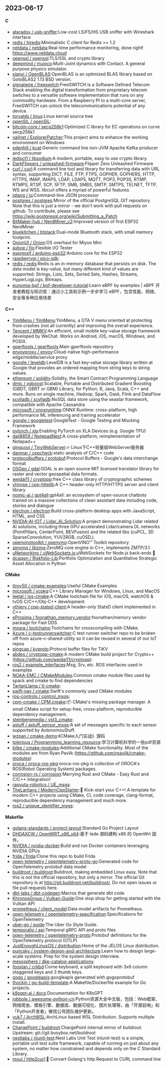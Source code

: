 ## 2023-06-17

#### C
* [ataradov / usb-sniffer](https://github.com/ataradov/usb-sniffer):Low-cost LS/FS/HS USB sniffer with Wireshark interface
* [redis / hiredis](https://github.com/redis/hiredis):Minimalistic C client for Redis >= 1.2
* [netdata / netdata](https://github.com/netdata/netdata):Real-time performance monitoring, done right! https://www.netdata.cloud
* [openssl / openssl](https://github.com/openssl/openssl):TLS/SSL and crypto library
* [deepmind / mujoco](https://github.com/deepmind/mujoco):Multi-Joint dynamics with Contact. A general purpose physics simulator.
* [xianyi / OpenBLAS](https://github.com/xianyi/OpenBLAS):OpenBLAS is an optimized BLAS library based on GotoBLAS2 1.13 BSD version.
* [signalwire / freeswitch](https://github.com/signalwire/freeswitch):FreeSWITCH is a Software Defined Telecom Stack enabling the digital transformation from proprietary telecom switches to a versatile software implementation that runs on any commodity hardware. From a Raspberry PI to a multi-core server, FreeSWITCH can unlock the telecommunications potential of any device.
* [torvalds / linux](https://github.com/torvalds/linux):Linux kernel source tree
* [openSIL / openSIL](https://github.com/openSIL/openSIL):
* [bitcoin-core / secp256k1](https://github.com/bitcoin-core/secp256k1):Optimized C library for EC operations on curve secp256k1
* [valinet / ExplorerPatcher](https://github.com/valinet/ExplorerPatcher):This project aims to enhance the working environment on Windows
* [edenhill / kcat](https://github.com/edenhill/kcat):Generic command line non-JVM Apache Kafka producer and consumer
* [jedisct1 / libsodium](https://github.com/jedisct1/libsodium):A modern, portable, easy to use crypto library.
* [DarkFlippers / unleashed-firmware](https://github.com/DarkFlippers/unleashed-firmware):Flipper Zero Unleashed Firmware
* [curl / curl](https://github.com/curl/curl):A command line tool and library for transferring data with URL syntax, supporting DICT, FILE, FTP, FTPS, GOPHER, GOPHERS, HTTP, HTTPS, IMAP, IMAPS, LDAP, LDAPS, MQTT, POP3, POP3S, RTMP, RTMPS, RTSP, SCP, SFTP, SMB, SMBS, SMTP, SMTPS, TELNET, TFTP, WS and WSS. libcurl offers a myriad of powerful features
* [jqlang / jq](https://github.com/jqlang/jq):Command-line JSON processor
* [postgres / postgres](https://github.com/postgres/postgres):Mirror of the official PostgreSQL GIT repository. Note that this is just a *mirror* - we don't work with pull requests on github. To contribute, please see https://wiki.postgresql.org/wiki/Submitting_a_Patch
* [BitMaker-hub / NerdMiner_v2](https://github.com/BitMaker-hub/NerdMiner_v2):Improved version of first ESP32 NerdMiner
* [bluekitchen / btstack](https://github.com/bluekitchen/btstack):Dual-mode Bluetooth stack, with small memory footprint.
* [OnionUI / Onion](https://github.com/OnionUI/Onion):OS overhaul for Miyoo Mini
* [axboe / fio](https://github.com/axboe/fio):Flexible I/O Tester
* [espressif / arduino-esp32](https://github.com/espressif/arduino-esp32):Arduino core for the ESP32
* [raspberrypi / pico-sdk](https://github.com/raspberrypi/pico-sdk):
* [redis / redis](https://github.com/redis/redis):Redis is an in-memory database that persists on disk. The data model is key-value, but many different kind of values are supported: Strings, Lists, Sets, Sorted Sets, Hashes, Streams, HyperLogLogs, Bitmaps.
* [eunomia-bpf / bpf-developer-tutorial](https://github.com/eunomia-bpf/bpf-developer-tutorial):Learn eBPF by examples | eBPF 开发者教程与知识库：通过小工具和示例一步步学习 eBPF，包含性能、网络、安全等多种应用场景

#### C++
* [YimMenu / YimMenu](https://github.com/YimMenu/YimMenu):YimMenu, a GTA V menu oriented at protecting from crashes (not all currently) and improving the overall experience.
* [Tencent / MMKV](https://github.com/Tencent/MMKV):An efficient, small mobile key-value storage framework developed by WeChat. Works on Android, iOS, macOS, Windows, and POSIX.
* [gperftools / gperftools](https://github.com/gperftools/gperftools):Main gperftools repository
* [envoyproxy / envoy](https://github.com/envoyproxy/envoy):Cloud-native high-performance edge/middle/service proxy
* [google / leveldb](https://github.com/google/leveldb):LevelDB is a fast key-value storage library written at Google that provides an ordered mapping from string keys to string values.
* [ethereum / solidity](https://github.com/ethereum/solidity):Solidity, the Smart Contract Programming Language
* [dmlc / xgboost](https://github.com/dmlc/xgboost):Scalable, Portable and Distributed Gradient Boosting (GBDT, GBRT or GBM) Library, for Python, R, Java, Scala, C++ and more. Runs on single machine, Hadoop, Spark, Dask, Flink and DataFlow
* [scylladb / scylladb](https://github.com/scylladb/scylladb):NoSQL data store using the seastar framework, compatible with Apache Cassandra
* [microsoft / onnxruntime](https://github.com/microsoft/onnxruntime):ONNX Runtime: cross-platform, high performance ML inferencing and training accelerator
* [google / googletest](https://github.com/google/googletest):GoogleTest - Google Testing and Mocking Framework
* [pytorch / xla](https://github.com/pytorch/xla):Enabling PyTorch on XLA Devices (e.g. Google TPU)
* [dail8859 / NotepadNext](https://github.com/dail8859/NotepadNext):A cross-platform, reimplementation of Notepad++
* [qinguoyi / TinyWebServer](https://github.com/qinguoyi/TinyWebServer):🔥
Linux下C++轻量级WebServer服务器
* [danmar / cppcheck](https://github.com/danmar/cppcheck):static analysis of C/C++ code
* [protocolbuffers / protobuf](https://github.com/protocolbuffers/protobuf):Protocol Buffers - Google's data interchange format
* [OSGeo / gdal](https://github.com/OSGeo/gdal):GDAL is an open source MIT licensed translator library for raster and vector geospatial data formats.
* [weidai11 / cryptopp](https://github.com/weidai11/cryptopp):free C++ class library of cryptographic schemes
* [yhirose / cpp-httplib](https://github.com/yhirose/cpp-httplib):A C++ header-only HTTP/HTTPS server and client library
* [nomic-ai / gpt4all](https://github.com/nomic-ai/gpt4all):gpt4all: an ecosystem of open-source chatbots trained on a massive collections of clean assistant data including code, stories and dialogue
* [electron / electron](https://github.com/electron/electron):Build cross-platform desktop apps with JavaScript, HTML, and CSS
* [NVIDIA-AI-IOT / Lidar_AI_Solution](https://github.com/NVIDIA-AI-IOT/Lidar_AI_Solution):A project demonstrating Lidar related AI solutions, including three GPU accelerated Lidar/camera DL networks (PointPillars, CenterPoint, BEVFusion) and the related libs (cuPCL, 3D SparseConvolution, YUV2RGB, cuOSD,).
* [openvinotoolkit / openvino](https://github.com/openvinotoolkit/openvino):OpenVINO™ Toolkit repository
* [zeromq / libzmq](https://github.com/zeromq/libzmq):ZeroMQ core engine in C++, implements ZMTP/3.1
* [uNetworking / uWebSockets.js](https://github.com/uNetworking/uWebSockets.js):μWebSockets for Node.js back-ends
🤘
* [dcajasn / Riskfolio-Lib](https://github.com/dcajasn/Riskfolio-Lib):Portfolio Optimization and Quantitative Strategic Asset Allocation in Python

#### CMake
* [ttroy50 / cmake-examples](https://github.com/ttroy50/cmake-examples):Useful CMake Examples
* [microsoft / vcpkg](https://github.com/microsoft/vcpkg):C++ Library Manager for Windows, Linux, and MacOS
* [leetal / ios-cmake](https://github.com/leetal/ios-cmake):A CMake toolchain file for iOS, macOS, watchOS & tvOS C/C++/Obj-C++ development
* [vthiery / cpp-statsd-client](https://github.com/vthiery/cpp-statsd-client):A header-only StatsD client implemented in C++
* [eProsima / foonathan_memory_vendor](https://github.com/eProsima/foonathan_memory_vendor):foonathan/memory vendor package for Fast DDS.
* [mosra / toolchains](https://github.com/mosra/toolchains):Toolchains for crosscompiling with CMake.
* [Azure / c-testrunnerswitcher](https://github.com/Azure/c-testrunnerswitcher):C test runner switcher repo to be broken off from azure-c-shared-utility so it can be reused in several of our IoT repos
* [pingcap / kvproto](https://github.com/pingcap/kvproto):Protocol buffer files for TiKV
* [abdes / cryptopp-cmake](https://github.com/abdes/cryptopp-cmake):A modern CMake build project for Crypto++ (https://github.com/weidai11/cryptopp).
* [ros2 / example_interfaces](https://github.com/ros2/example_interfaces):Msg, Srv, etc. ROS interfaces used in examples
* [NOAA-EMC / CMakeModules](https://github.com/NOAA-EMC/CMakeModules):Common cmake module files used by spack and cmake to find dependencies
* [TartanLlama / tl-cmake](https://github.com/TartanLlama/tl-cmake):
* [swift-nav / cmake](https://github.com/swift-nav/cmake):Swift's commonly used CMake modules
* [ros-controls / control_msgs](https://github.com/ros-controls/control_msgs):
* [cpm-cmake / CPM.cmake](https://github.com/cpm-cmake/CPM.cmake):📦
CMake's missing package manager. A small CMake script for setup-free, cross-platform, reproducible dependency management.
* [steinbergmedia / vst3_cmake](https://github.com/steinbergmedia/vst3_cmake):
* [astuff / astuff_sensor_msgs](https://github.com/astuff/astuff_sensor_msgs):A set of messages specific to each sensor supported by AutonomouStuff.
* [wzpan / cmake-demo](https://github.com/wzpan/cmake-demo):《CMake入门实战》源码
* [tolerious / Programming_learning_resource](https://github.com/tolerious/Programming_learning_resource):学习计算机科学的一些pdf资源
* [bilke / cmake-modules](https://github.com/bilke/cmake-modules):Additional CMake functionality. Most of the modules are from Ryan Pavlik (https://github.com/rpavlik/cmake-modules)
* [oroca / oroca-ros-pkg](https://github.com/oroca/oroca-ros-pkg):oroca-ros-pkg is collection of OROCA's ROS(Robot Operating System) packages.
* [corrosion-rs / corrosion](https://github.com/corrosion-rs/corrosion):Marrying Rust and CMake - Easy Rust and C/C++ Integration!
* [rapyuta-robotics / UE_msgs](https://github.com/rapyuta-robotics/UE_msgs):
* [TheLartians / ModernCppStarter](https://github.com/TheLartians/ModernCppStarter):🚀
Kick-start your C++! A template for modern C++ projects using CMake, CI, code coverage, clang-format, reproducible dependency management and much more.
* [ros2 / unique_identifier_msgs](https://github.com/ros2/unique_identifier_msgs):

#### Makefile
* [golang-standards / project-layout](https://github.com/golang-standards/project-layout):Standard Go Project Layout
* [DHDAXCW / OpenWRT_x86_x64](https://github.com/DHDAXCW/OpenWRT_x86_x64):基于 lede 源码建构 x86 的 OpenWrt 固件。
* [NVIDIA / nvidia-docker](https://github.com/NVIDIA/nvidia-docker):Build and run Docker containers leveraging NVIDIA GPUs
* [frida / frida](https://github.com/frida/frida):Clone this repo to build Frida
* [open-telemetry / opentelemetry-proto-go](https://github.com/open-telemetry/opentelemetry-proto-go):Generated code for OpenTelemetry protobuf data model
* [buildroot / buildroot](https://github.com/buildroot/buildroot):Buildroot, making embedded Linux easy. Note that this is not the official repository, but only a mirror. The official Git repository is at http://git.buildroot.net/buildroot/. Do not open issues or file pull requests here.
* [dbt-labs / dbt-codegen](https://github.com/dbt-labs/dbt-codegen):Macros that generate dbt code
* [KhronosGroup / Vulkan-Guide](https://github.com/KhronosGroup/Vulkan-Guide):One stop shop for getting started with the Vulkan API
* [prometheus / client_model](https://github.com/prometheus/client_model):Data model artifacts for Prometheus.
* [open-telemetry / opentelemetry-specification](https://github.com/open-telemetry/opentelemetry-specification):Specifications for OpenTelemetry
* [uber-go / guide](https://github.com/uber-go/guide):The Uber Go Style Guide.
* [temporalio / api](https://github.com/temporalio/api):Temporal gRPC API and proto files
* [open-telemetry / opentelemetry-proto](https://github.com/open-telemetry/opentelemetry-proto):Protobuf definitions for the OpenTelemetry protocol (OTLP)
* [JustEnoughLinuxOS / distribution](https://github.com/JustEnoughLinuxOS/distribution):Home of the JELOS Linux distribution.
* [puncsky / system-design-and-architecture](https://github.com/puncsky/system-design-and-architecture):Learn how to design large-scale systems. Prep for the system design interview.
* [mesosphere / dkp-catalog-applications](https://github.com/mesosphere/dkp-catalog-applications):
* [foostan / crkbd](https://github.com/foostan/crkbd):Corne keyboard, a split keyboard with 3x6 column staggered keys and 3 thumb keys.
* [gogo / googleapis](https://github.com/gogo/googleapis):googleapis generated with gogoprotobuf
* [thockin / go-build-template](https://github.com/thockin/go-build-template):A Makefile/Dockerfile example for Go projects.
* [k8sgpt-ai / docs](https://github.com/k8sgpt-ai/docs):Documentation for K8sGPT
* [jobbole / awesome-python-cn](https://github.com/jobbole/awesome-python-cn):Python资源大全中文版，包括：Web框架、网络爬虫、模板引擎、数据库、数据可视化、图片处理等，由「开源前哨」和「Python开发者」微信公号团队维护更新。
* [yuk7 / ArchWSL](https://github.com/yuk7/ArchWSL):ArchLinux based WSL Distribution. Supports multiple install.
* [ChargePoint / buildroot](https://github.com/ChargePoint/buildroot):ChargePoint internal mirror of buildroot. Upstream: git://git.busybox.net/buildroot
* [nestlabs / nlunit-test](https://github.com/nestlabs/nlunit-test):Nest Labs Unit Test (nlunit-test) is a simple, portable unit test suite framework, capable of running on just about any system, no matter how constrained and depends only on the C Standard Library.
* [moul / http2curl](https://github.com/moul/http2curl):📐
Convert Golang's http.Request to CURL command line
